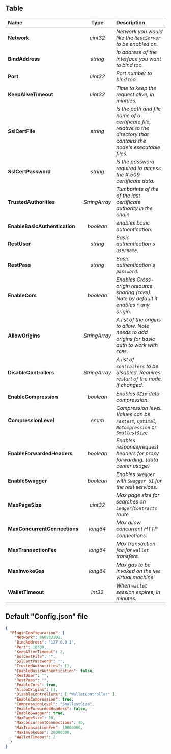 ## Table

| Name | Type | Description |
| :--- | :---: | :--- |
|**Network**|_uint32_|_Network you would like the `RestServer` to be enabled on._|
|**BindAddress**|_string_|_Ip address of the interface you want to bind too._|
|**Port**|_uint32_|_Port number to bind too._|
|**KeepAliveTimeout**|_uint32_|_Time to keep the request alive, in mintues._|
|**SslCertFile**|_string_|_Is the path and file name of a certificate file, relative to the directory that contains the node's executable files._|
|**SslCertPassword**|_string_|_Is the password required to access the X.509 certificate data._|
|**TrustedAuthorities**|_StringArray_|_Tumbprints of the of the last certificate authority in the chain._|
|**EnableBasicAuthentication**|_boolean_|_enables basic authentication._|
|**RestUser**|_string_|_Basic authentication's `username`._|
|**RestPass**|_string_|_Basic authentication's `password`._|
|**EnableCors**|_boolean_|_Enables Cross-origin resource sharing (`CORS`). Note by default it enables `*` any origin._|
|**AllowOrigins**|_StringArray_|_A list of the origins to allow. Note needs to add origins for basic auth to work with `CORS`._|
|**DisableControllers**|_StringArray_|_A list of `controllers` to be disabled. Requires restart of the node, if changed._|
|**EnableCompression**|_boolean_|_Enables `GZip` data compression._|
|**CompressionLevel**|_enum_|_Compression level. Values can be `Fastest`, `Optimal`, `NoCompression` or `SmallestSize`_|
|**EnableForwardedHeaders**|_boolean_|_Enables response/request headers for proxy forwarding. (data center usage)_|
|**EnableSwagger**|_boolean_|_Enables `Swagger` with `Swagger UI` for the rest services._|
|**MaxPageSize**|_uint32_|_Max page size for searches on `Ledger`/`Contracts` route._|
|**MaxConcurrentConnections**|_long64_|_Max allow concurrent HTTP connections._|
|**MaxTransactionFee**|_long64_|_Max transaction fee for `wallet` transfers._|
|**MaxInvokeGas**|_long64_|_Max gas to be invoked on the `Neo` virtual machine._|
|**WalletTimeout**|_int32_|_When `wallet` session expires, in minutes._|

## Default "Config.json" file
```json
{
  "PluginConfiguration": {
    "Network": 860833102,
    "BindAddress": "127.0.0.1",
    "Port": 10339,
    "KeepAliveTimeout": 2,
    "SslCertFile": "",
    "SslCertPassword": "",
    "TrustedAuthorities": [],
    "EnableBasicAuthentication": false,
    "RestUser": "",
    "RestPass": "",
    "EnableCors": true,
    "AllowOrigins": [],
    "DisableControllers": [ "WalletController" ],
    "EnableCompression": true,
    "CompressionLevel": "SmallestSize",
    "EnableForwardedHeaders": false,
    "EnableSwagger": true,
    "MaxPageSize": 50,
    "MaxConcurrentConnections": 40,
    "MaxTransactionFee": 10000000,
    "MaxInvokeGas": 20000000,
    "WalletTimeout": 2
  }
}
```
